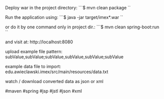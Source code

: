 Deploy war in the project directory: ```$ mvn clean package ``

Run the application using: ```$ java -jar target/imex*.war ``

or do it by one command only in project dir.: ```$ mvn clean spring-boot:run ``

and visit at: http://localhost:8080

upload example file pattern: subValue,subValue;subValue,subValue,subValue;subValue

example data file to import: edu.awieclawski.imex/src/main/resources/data.txt

watch / download converted data as json or xml


#maven #spring #jsp #jstl #json #xml